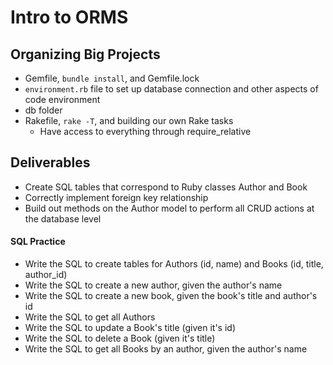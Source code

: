 # Intro to ORMS

## Organizing Big Projects
- Gemfile, `bundle install`, and Gemfile.lock
- `environment.rb` file to set up database connection and other aspects of code environment
- db folder
- Rakefile, `rake -T`, and building our own Rake tasks
  - Have access to everything through require_relative

## Deliverables
- Create SQL tables that correspond to Ruby classes Author and Book
- Correctly implement foreign key relationship
- Build out methods on the Author model to perform all CRUD actions at the database level
















#### SQL Practice
- Write the SQL to create tables for Authors (id, name) and Books (id, title, author_id)
- Write the SQL to create a new author, given the author's name
- Write the SQL to create a new book, given the book's title and author's id
- Write the SQL to get all Authors
- Write the SQL to update a Book's title (given it's id)
- Write the SQL to delete a Book (given it's title)
- Write the SQL to get all Books by an author, given the author's name











#
